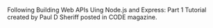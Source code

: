 Following Building Web APIs Uing Node.js and Express: Part 1 Tutorial created by Paul D Sheriff posted in CODE magazine.